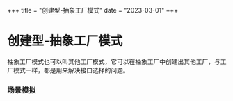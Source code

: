 +++
title = "创建型-抽象工厂模式"
date = "2023-03-01"
+++

# 创建型-抽象工厂模式

抽象工厂模式也可以叫其他工厂模式，它可以在抽象工厂中创建出其他工厂，与工厂模式一样，都是用来解决接口选择的问题。



### 场景模拟
